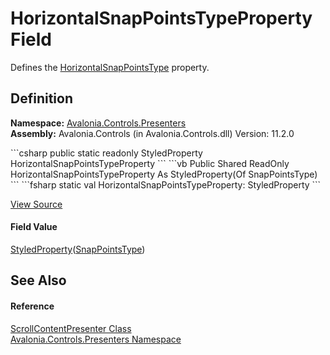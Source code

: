 # HorizontalSnapPointsTypeProperty Field


Defines the <a href="P_Avalonia_Controls_Presenters_ScrollContentPresenter_HorizontalSnapPointsType">HorizontalSnapPointsType</a> property.



## Definition
**Namespace:** <a href="N_Avalonia_Controls_Presenters">Avalonia.Controls.Presenters</a>  
**Assembly:** Avalonia.Controls (in Avalonia.Controls.dll) Version: 11.2.0

<Tabs groupId="api-code-preview">
<TabItem value="csharp" label="C#">
```csharp
public static readonly StyledProperty<SnapPointsType> HorizontalSnapPointsTypeProperty
```
</TabItem>
<TabItem value="vb" label="VB">
```vb
Public Shared ReadOnly HorizontalSnapPointsTypeProperty As StyledProperty(Of SnapPointsType)
```
</TabItem>
<TabItem value="fsharp" label="F#">
```fsharp
static val HorizontalSnapPointsTypeProperty: StyledProperty<SnapPointsType>
```
</TabItem>
</Tabs>



<a href="https://github.com/AvaloniaUI/Avalonia/tree/master/src/Avalonia.Controls/Presenters/ScrollContentPresenter.cs" title="View the source code">View Source</a>



#### Field Value
<a href="T_Avalonia_StyledProperty_1">StyledProperty</a>(<a href="T_Avalonia_Controls_Primitives_SnapPointsType">SnapPointsType</a>)

## See Also


#### Reference
<a href="T_Avalonia_Controls_Presenters_ScrollContentPresenter">ScrollContentPresenter Class</a>  
<a href="N_Avalonia_Controls_Presenters">Avalonia.Controls.Presenters Namespace</a>  

